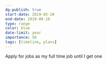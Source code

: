 ```yaml
---
dg-publish: true
start-date: 2019-05-20
end-date: 2019-08-16
type: range
color: blue
date-limit: year
importance: 50
tags: [timeline, plans]
---
```


Apply for jobs as my full time job until I get one